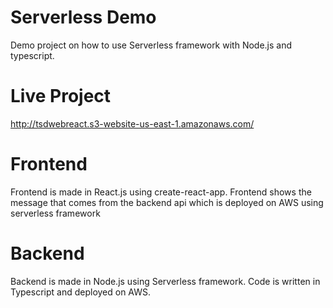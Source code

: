 # Serverless Demo

Demo project on how to use Serverless framework with Node.js and typescript.


# Live Project

http://tsdwebreact.s3-website-us-east-1.amazonaws.com/


# Frontend

Frontend is made in React.js using create-react-app. Frontend shows the message that comes from the backend api which is deployed on AWS using serverless framework


# Backend

Backend is made in Node.js using Serverless framework. Code is written in Typescript and deployed on AWS.
